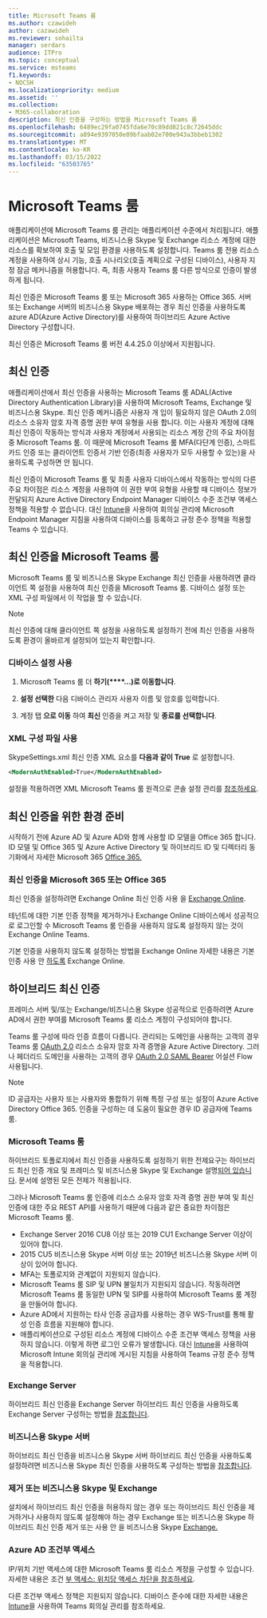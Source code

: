 ```yaml
---
title: Microsoft Teams 룸
ms.author: czawideh
author: cazawideh
ms.reviewer: sohailta
manager: serdars
audience: ITPro
ms.topic: conceptual
ms.service: msteams
f1.keywords:
- NOCSH
ms.localizationpriority: medium
ms.assetid: ''
ms.collection:
- M365-collaboration
description: 최신 인증을 구성하는 방법을 Microsoft Teams 룸
ms.openlocfilehash: 6489ec29fa0745fda6e70c89dd821c8c72645ddc
ms.sourcegitcommit: a894e9397050e09bfaab02e700e943a3bbeb1302
ms.translationtype: MT
ms.contentlocale: ko-KR
ms.lasthandoff: 03/15/2022
ms.locfileid: "63503765"
---
```

# <a name="authentication-in-microsoft-teams-rooms"></a>Microsoft Teams 룸

애플리케이션에 Microsoft Teams 룸 관리는 애플리케이션 수준에서 처리됩니다. 애플리케이션은 Microsoft Teams, 비즈니스용 Skype 및 Exchange 리소스 계정에 대한 리소스를 확보하여 호출 및 모임 환경을 사용하도록 설정합니다. Teams 룸 전용 리소스 계정을 사용하여 상시 기능, 호출 시나리오(호출 계획으로 구성된 디바이스), 사용자 지정 잠금 메커니즘을 허용합니다. 즉, 최종 사용자 Teams 룸 다른 방식으로 인증이 발생하게 됩니다.  

최신 인증은 Microsoft Teams 룸 또는 Microsoft 365 사용하는 Office 365. 서버 또는 Exchange 서버의 비즈니스용 Skype 배포하는 경우 최신 인증을 사용하도록 azure AD(Azure Active Directory)를 사용하여 하이브리드 Azure Active Directory [](/office365/enterprise/hybrid-modern-auth-overview) 구성합니다.

최신 인증은 Microsoft Teams 룸 버전 4.4.25.0 이상에서 지원됩니다.

## <a name="modern-authentication"></a>최신 인증

애플리케이션에서 최신 인증을 사용하는 Microsoft Teams 룸 ADAL(Active Directory Authentication Library)을 사용하여 Microsoft Teams, Exchange 및 비즈니스용 Skype. 최신 인증 메커니즘은 사용자 개 [](/azure/active-directory/develop/v2-oauth-ropc) 입이 필요하지 않은 OAuth 2.0의 리소스 소유자 암호 자격 증명 권한 부여 유형을 사용 합니다. 이는 사용자 계정에 대해 최신 인증이 작동하는 방식과 사용자 계정에서 사용되는 리소스 계정 간의 주요 차이점 중 Microsoft Teams 룸. 이 때문에 Microsoft Teams 룸 MFA(다단계 인증), 스마트 카드 인증 또는 클라이언트 인증서 기반 인증(최종 사용자가 모두 사용할 수 있는)을 사용하도록 구성하면 안 됩니다.

최신 인증이 Microsoft Teams 룸 및 최종 사용자 디바이스에서 작동하는 방식의 다른 주요 차이점은 리소스 계정을 사용하여 이 권한 부여 유형을 사용할 때 디바이스 정보가 전달되지 Azure Active Directory Endpoint Manager 디바이스 수준 조건부 액세스 정책을 적용할 수 없습니다. 대신 [Intune](https://techcommunity.microsoft.com/t5/intune-customer-success/managing-teams-meeting-rooms-with-intune/ba-p/1069230)을 사용하여 회의실 관리에 Microsoft Endpoint Manager 지침을 사용하여 디바이스를 등록하고 규정 준수 정책을 적용할 Teams 수 있습니다.

## <a name="enable-modern-authentication-on-microsoft-teams-rooms"></a>최신 인증을 Microsoft Teams 룸

Microsoft Teams 룸 및 비즈니스용 Skype Exchange 최신 인증을 사용하려면 클라이언트 쪽 설정을 사용하여 최신 인증을 Microsoft Teams 룸. 디바이스 설정 또는 XML 구성 파일에서 이 작업을 할 수 있습니다.

> [!NOTE]
> 최신 인증에 대해 클라이언트 쪽 설정을 사용하도록 설정하기 전에 최신 인증을 사용하도록 환경이 올바르게 설정되어 있는지 확인합니다.

### <a name="using-device-settings"></a>디바이스 설정 사용

1. Microsoft Teams 룸 더 **하기(****...)로 이동합니다**.
    
2. **설정 선택한** 다음 디바이스 관리자 사용자 이름 및 암호를 입력합니다.
3. 계정 탭 **으로 이동** 하여 **최신** 인증을 켜고 저장 및 **종료를 선택합니다**.

### <a name="using-the-xml-config-file"></a>XML 구성 파일 사용

SkypeSettings.xml 최신 인증 XML 요소를 **다음과 같이 True** 로 설정합니다.

```XML
<ModernAuthEnabled>True</ModernAuthEnabled>
```

설정을 적용하려면 XML Microsoft Teams 룸 원격으로 콘솔 설정 관리를 [참조하세요](xml-config-file.md).

## <a name="prepare-your-environment-for-modern-authentication"></a>최신 인증을 위한 환경 준비

시작하기 전에 Azure AD 및 Azure AD와 함께 사용할 ID 모델을 Office 365 합니다. ID 모델 및 Office 365 및 Azure Active Directory [](/Office365/Enterprise/about-office-365-identity) 및 하이브리드 ID 및 디렉터리 동기화에서 자세한 Microsoft 365 [Office 365.](/Office365/Enterprise/plan-for-directory-synchronization)

### <a name="enable-modern-authentication-in-microsoft-365-or-office-365"></a>최신 인증을 Microsoft 365 또는 Office 365

최신 인증을 설정하려면 Exchange Online 최신 인증 사용 을 [Exchange Online](/exchange/clients-and-mobile-in-exchange-online/enable-or-disable-modern-authentication-in-exchange-online).

테넌트에 대한 기본 인증 정책을 제거하거나 Exchange Online 디바이스에서 성공적으로 로그인할 수 Microsoft Teams 룸 인증을 사용하지 않도록 설정하지 않는 것이 Exchange Online Teams.

기본 인증을 사용하지 않도록 설정하는 방법을 Exchange Online 자세한 내용은 기본 인증 사용 안 [하도록](/exchange/clients-and-mobile-in-exchange-online/disable-basic-authentication-in-exchange-online) Exchange Online.

## <a name="hybrid-modern-authentication"></a>하이브리드 최신 인증

프레미스 서버 및/또는 Exchange/비즈니스용 Skype 성공적으로 인증하려면 Azure AD에서 권한 부여를 Microsoft Teams 룸 리소스 계정이 구성되어야 합니다.

Teams 룸 구성에 따라 인증 흐름이 다릅니다. 관리되는 도메인을 사용하는 고객의 경우 Teams 룸 [OAuth 2.0](/azure/active-directory/develop/v2-oauth-ropc) 리소스 소유자 암호 자격 증명을 Azure Active Directory. 그러나 페더리드 도메인을 사용하는 고객의 경우 [OAuth 2.0 SAML Bearer](/azure/active-directory/develop/v2-saml-bearer-assertion) 어설션 Flow 사용됩니다.

> [!NOTE]
> ID 공급자는 사용자 또는 사용자와 통합하기 위해 특정 구성 또는 설정이 Azure Active Directory Office 365. 인증을 구성하는 데 도움이 필요한 경우 ID 공급자에 Teams 룸.


### <a name="prerequisites-specific-to-microsoft-teams-rooms"></a>Microsoft Teams 룸

하이브리드 토폴로지에서 최신 인증을 사용하도록 설정하기 위한 전제요구는 하이브리드 최신 인증 개요 및 프레미스 및 비즈니스용 Skype 및 Exchange 설명[되어 있습니다](/office365/enterprise/hybrid-modern-auth-overview). 문서에 설명된 모든 전제가 적용됩니다.

그러나 Microsoft Teams 룸 인증에 리소스 소유자 암호 자격 [](https://tools.ietf.org/html/rfc6749#section-1.3.3) 증명 권한 부여 및 최신 인증에 대한 주요 REST API를 사용하기 때문에 다음과 같은 중요한 차이점은 Microsoft Teams 룸.

- Exchange Server 2016 CU8 이상 또는 2019 CU1 Exchange Server 이상이 있어야 합니다.
- 2015 CU5 비즈니스용 Skype 서버 이상 또는 2019년 비즈니스용 Skype 서버 이상이 있어야 합니다.
- MFA는 토폴로지와 관계없이 지원되지 않습니다.
- Microsoft Teams 룸 SIP 및 UPN 불일치가 지원되지 않습니다. 작동하려면 Microsoft Teams 룸 동일한 UPN 및 SIP를 사용하여 Microsoft Teams 룸 계정을 만들어야 합니다.
- Azure AD에서 지원하는 타사 인증 공급자를 사용하는 경우 WS-Trust를 통해 활성 인증 흐름을 지원해야 합니다.
- 애플리케이션으로 구성된 리소스 계정에 디바이스 수준 조건부 액세스 정책을 사용하지 않습니다. 이렇게 하면 로그인 오류가 발생합니다. 대신 [Intune](https://techcommunity.microsoft.com/t5/intune-customer-success/managing-teams-meeting-rooms-with-intune/ba-p/1069230)을 사용하여 Microsoft Intune 회의실 관리에 게시된 지침을 사용하여 Teams 규정 준수 정책을 적용합니다.

### <a name="configure-exchange-server"></a>Exchange Server

하이브리드 최신 인증을 Exchange Server 하이브리드 최신 인증을 사용하도록 Exchange Server 구성하는 방법을 [참조합니다](/Office365/Enterprise/configure-exchange-server-for-hybrid-modern-authentication).

### <a name="configure-skype-for-business-server"></a>비즈니스용 Skype 서버

하이브리드 최신 인증을 비즈니스용 Skype 서버 하이브리드 최신 인증을 사용하도록 설정하려면 비즈니스용 Skype 최신 인증을 사용하도록 구성하는 방법을 [참조합니다](/Office365/Enterprise/configure-exchange-server-for-hybrid-modern-authentication).

### <a name="remove-or-disable-skype-for-business-and-exchange"></a>제거 또는 비즈니스용 Skype 및 Exchange

설치에서 하이브리드 최신 인증을 허용하지 않는 경우 또는 하이브리드 최신 인증을 제거하거나 사용하지 않도록 설정해야 하는 경우 Exchange 또는 비즈니스용 Skype 하이브리드 최신 인증 제거 또는 사용 안 을 비즈니스용 Skype [Exchange.](/Office365/Enterprise/remove-or-disable-hybrid-modern-authentication-from-skype-for-business-and-excha)

### <a name="azure-ad-conditional-access"></a>Azure AD 조건부 액세스

IP/위치 기반 액세스에 대한 Microsoft Teams 룸 리소스 계정을 구성할 수 있습니다. 자세한 내용은 조건 [부 액세스: 위치당 액세스 차단을 참조하세요](/azure/active-directory/conditional-access/howto-conditional-access-policy-location).

다른 조건부 액세스 정책은 지원되지 않습니다. 디바이스 준수에 대한 자세한 내용은 [Intune](https://techcommunity.microsoft.com/t5/intune-customer-success/managing-teams-meeting-rooms-with-intune/ba-p/1069230)을 사용하여 Teams 회의실 관리를 참조하세요.
